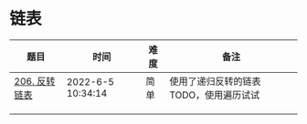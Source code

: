 # 链表



| 题目                                                         | 时间              | 难度 | 备注                                    |
| ------------------------------------------------------------ | ----------------- | ---- | --------------------------------------- |
| [206. 反转链表](https://leetcode.cn/problems/reverse-linked-list/) | 2022-6-5 10:34:14 | 简单 | 使用了递归反转的链表 TODO，使用遍历试试 |
|                                                              |                   |      |                                         |
|                                                              |                   |      |                                         |
|                                                              |                   |      |                                         |